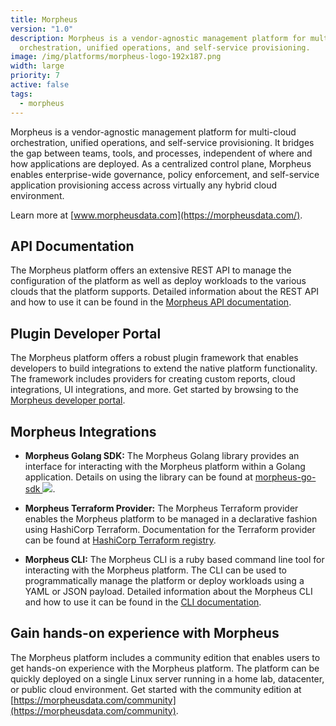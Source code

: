 ```yaml
---
title: Morpheus
version: "1.0"
description: Morpheus is a vendor-agnostic management platform for multi-cloud
  orchestration, unified operations, and self-service provisioning.
image: /img/platforms/morpheus-logo-192x187.png
width: large
priority: 7
active: false
tags:
  - morpheus
---
```

Morpheus is a vendor-agnostic management platform for multi-cloud orchestration, unified operations, and self-service provisioning. It bridges the gap between teams, tools, and processes, independent of where and how applications are deployed. As a centralized control plane, Morpheus enables enterprise-wide governance, policy enforcement, and self-service application provisioning access across virtually any hybrid cloud environment.

Learn more at [www.morpheusdata.com](https://morpheusdata.com/).

## API Documentation
The Morpheus platform offers an extensive REST API to manage the configuration of the platform as well as deploy workloads to the various clouds that the platform supports. Detailed information about the REST API and how to use it can be found in the [Morpheus API documentation](https://apidocs.morpheusdata.com).

## Plugin Developer Portal
The Morpheus platform offers a robust plugin framework that enables developers to build integrations to extend the native platform functionality. The framework includes providers for creating custom reports, cloud integrations, UI integrations, and more. Get started by browsing to the [Morpheus developer portal](https://developer.morpheusdata.com).

## Morpheus Integrations

* **Morpheus Golang SDK:** The Morpheus Golang library provides an interface for interacting with the Morpheus platform within a Golang application. Details on using the library can be found at [morpheus-go-sdk ![](Github)](https://github.com/gomorpheus/morpheus-go-sdk).

* **Morpheus Terraform Provider:** The Morpheus Terraform provider enables the Morpheus platform to be managed in a declarative fashion using HashiCorp Terraform. Documentation for the Terraform provider can be found at [HashiCorp Terraform registry](https://registry.terraform.io/providers/gomorpheus/morpheus/latest/docs).

* **Morpheus CLI:** The Morpheus CLI is a ruby based command line tool for interacting with the Morpheus platform. The CLI can be used to programmatically manage the platform or deploy workloads using a YAML or JSON payload. Detailed information about the Morpheus CLI and how to use it can be found in the [CLI documentation](https://clidocs.morpheusdata.com).

## Gain hands-on experience with Morpheus
The Morpheus platform includes a community edition that enables users to get hands-on experience with the Morpheus platform. The platform can be quickly deployed on a single Linux server running in a home lab, datacenter, or public cloud environment. Get started with the community edition at [https://morpheusdata.com/community](https://morpheusdata.com/community). 
